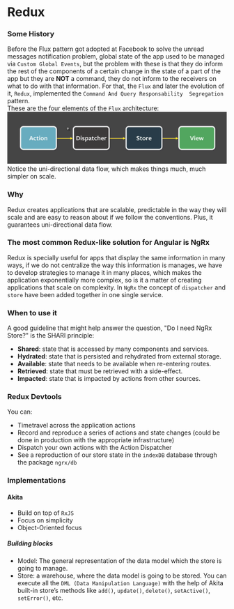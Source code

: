 # Redux

### Some History
Before the Flux pattern got adopted at Facebook to solve the unread messages notification problem,
global state of the app used to be managed via `Custom Global Events`, but the problem with these
is that they do inform the rest of the components of a certain change in the state of a part of the app
but they are **NOT** a command, they do not inform to the receivers on what to do with that information.
For that, the `Flux` and later the evolution of it, `Redux`, implemented the `Command And Query Responsability 
Segregation` pattern.  
These are the four elements of the `Flux` architecture:  
![redux1](img/redux1.png)  
Notice the uni-directional data flow, which makes things much, much simpler on scale.  

### Why
Redux creates applications that are scalable, predictable in the way they will scale and are easy to reason about if we follow the conventions. Plus, it guarantees uni-directional data flow.

### The most common Redux-like solution for Angular is NgRx
Redux is specially useful for apps that display the same information in many ways,
if we do not centralize the way this information is manages, we have to develop strategies to
manage it in many places, which makes the application exponentially more complex, so is it
a matter of creating applications that scale on complexity. In `NgRx` the concept of `dispatcher`
and `store` have been added together in one single service.

### When to use it
A good guideline that might help answer the question, "Do I need NgRx Store?" is the SHARI principle:

* **Shared**: state that is accessed by many components and services.
* **Hydrated**: state that is persisted and rehydrated from external storage.
* **Available**: state that needs to be available when re-entering routes.
* **Retrieved**: state that must be retrieved with a side-effect.
* **Impacted**: state that is impacted by actions from other sources.

### Redux Devtools
You can:
* Timetravel across the application actions
* Record and reproduce a series of actions and state changes (could be done in production with the appropriate infrastructure)
* Dispatch your own actions with the Action Dispatcher
* See a reproduction of our store state in the `indexDB` database through the package `ngrx/db`

### Implementations
#### Akita
* Build on top of `RxJS`
* Focus on simplicity
* Object-Oriented focus

##### Building blocks
* Model: The general representation of the data model which the store is going to manage.
* Store: a warehouse, where the data model is going to be stored. You can execute all the `DML (Data Manipulation Language)` with the help of Akita built-in store’s methods like `add()`, `update()`, `delete()`, `setActive()`, `setError()`, etc.